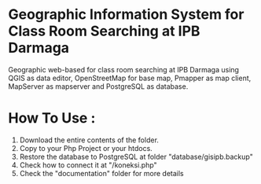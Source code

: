 # Geographic Information System for Class Room Searching at IPB Darmaga
Geographic web-based for class room searching at IPB Darmaga using QGIS as data editor, OpenStreetMap for base map, Pmapper as map client, MapServer as mapserver and PostgreSQL as database.

# How To Use :

1. Download the entire contents of the folder.
2. Copy to your Php Project or your htdocs.
3. Restore the database to PostgreSQL at folder "database/gisipb.backup"
4. Check how to connect it at "/koneksi.php"
5. Check the "documentation" folder for more details
